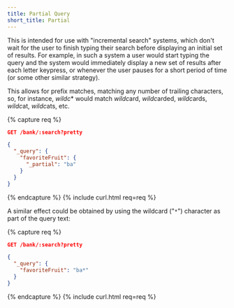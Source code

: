 ```yaml
---
title: Partial Query
short_title: Partial
---
```


This is intended for use with "incremental search" systems, which don't wait
for the user to finish typing their search before displaying an initial set of
results. For example, in such a system a user would start typing the query and
the system would immediately display a new set of results after each letter
keypress, or whenever the user pauses for a short period of time (or some other
similar strategy).

This allows for prefix matches, matching any number of trailing characters, so,
for instance, _wildc_* would match *wildc*ard, *wildc*arded, *wildc*ards,
*wildc*at, *wildc*ats, etc.

{% capture req %}

```json
GET /bank/:search?pretty

{
  "_query": {
    "favoriteFruit": {
      "_partial": "ba"
    }
  }
}
```
{% endcapture %}
{% include curl.html req=req %}


A similar effect could be obtained by using the wildcard ("`*`") character
as part of the query text:

{% capture req %}

```json
GET /bank/:search?pretty

{
  "_query": {
    "favoriteFruit": "ba*"
  }
}
```
{% endcapture %}
{% include curl.html req=req %}
